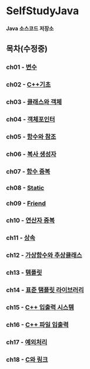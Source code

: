 # SelfStudyJava
#### Java 소스코드 저장소

## 목차(수정중)
### ch01 - [변수](https://github.com/BangYunseo/TIL/blob/main/Language/Java/ch01_Variable.md)
### ch02 - [C++기초](https://github.com/BangYunseo/TIL/blob/main/Language/Cpp/ch02_BasicC++.md)
### ch03 - [클래스와 객체](https://github.com/BangYunseo/TIL/blob/main/Language/Cpp/ch03_ClassAndObject.md)
### ch04 - [객체포인터](https://github.com/BangYunseo/TIL/blob/main/Language/Cpp/ch04_ObjectPointer.md)
### ch05 - [함수와 참조](https://github.com/BangYunseo/TIL/blob/main/Language/Cpp/ch05_FunctionAndReference.md)
### ch06 - [복사 생성자](https://github.com/BangYunseo/TIL/blob/main/Language/Cpp/ch06_CopyConstructor.md)
### ch07 - [함수 중복](https://github.com/BangYunseo/TIL/blob/main/Language/Cpp/ch07_FunctionOverloading.md)
### ch08 - [Static](https://github.com/BangYunseo/TIL/blob/main/Language/Cpp/ch08_Static.md)
### ch09 - [Friend](https://github.com/BangYunseo/TIL/blob/main/Language/Cpp/ch09_Friend.md)
### ch10 - [연산자 중복](https://github.com/BangYunseo/TIL/blob/main/Language/Cpp/ch10_OperatorOverloadingFunction.md)
### ch11 - [상속](https://github.com/BangYunseo/TIL/blob/main/Language/Cpp/ch11_Inheritance.md)
### ch12 - [가상함수와 추상클래스](https://github.com/BangYunseo/TIL/blob/main/Language/Cpp/ch12_VirtualFunctionAndAbstractClass.md)
### ch13 - [템플릿](https://github.com/BangYunseo/TIL/blob/main/Language/Cpp/ch13_Template.md)
### ch14 - [표준 탬플릿 라이브러리](https://github.com/BangYunseo/TIL/blob/main/Language/Cpp/ch14_StandardTemplateLibrary.md)
### ch15 - [C++ 입출력 시스템](https://github.com/BangYunseo/TIL/blob/main/Language/Cpp/ch15_C%2B%2BIOSystem.md)
### ch16 - [C++ 파일 입출력](https://github.com/BangYunseo/TIL/blob/main/Language/Cpp/ch16_C%2B%2BFileIO.md)
### ch17 - [예외처리](https://github.com/BangYunseo/TIL/blob/main/Language/Cpp/ch17_ExceptionHandling.md)
### ch18 - [C와 링크](https://github.com/BangYunseo/TIL/blob/main/Language/Cpp/ch18_LinkingWithC.md)


